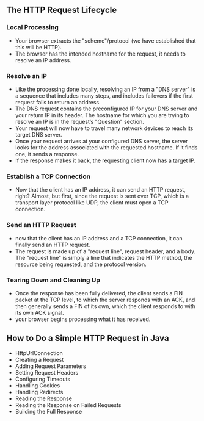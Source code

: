 ## The HTTP Request Lifecycle

### Local Processing
- Your browser extracts the "scheme"/protocol (we have established
that this will be HTTP).
- The browser has the intended hostname for the request, it needs to resolve an IP address.

### Resolve an IP
- Like the processing done locally, resolving an IP from a "DNS server" is a sequence that includes many steps, and includes failovers if the first request fails to return an address.
- The DNS request contains the preconfigured IP for your DNS server and your return IP in its header. The hostname for which you are trying to resolve an IP is in the request’s "Question" section.
- Your request will now have to travel many network devices to reach its target DNS server.
- Once your request arrives at your configured DNS server, the server looks for the address associated with the requested hostname. If it finds one, it sends a response.
- If the response makes it back, the requesting client now has a target IP.

### Establish a TCP Connection
- Now that the client has an IP address, it can send an HTTP request, right? Almost, but first, since the request is sent over TCP, which is a transport layer protocol like UDP, the client must open a TCP connection.

### Send an HTTP Request
- now that the client has an IP address and a TCP connection, it can finally send an HTTP request.
- The request is made up of a "request line", request header, and a body. The "request line" is simply a line that indicates the HTTP method, the resource being requested, and the protocol version.

### Tearing Down and Cleaning Up
- Once the response has been fully delivered, the client sends a FIN packet at the TCP level, to which the server responds with an ACK, and then generally sends a FIN of its own, which the client responds to with its own ACK signal.
- your browser begins processing what it has received.

## How to Do a Simple HTTP Request in Java
- HttpUrlConnection
- Creating a Request
- Adding Request Parameters
- Setting Request Headers
- Configuring Timeouts
- Handling Cookies
- Handling Redirects
- Reading the Response
- Reading the Response on Failed Requests
- Building the Full Response


